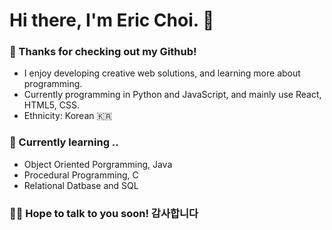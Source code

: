 # Hi there, I'm Eric Choi. 👋
### :sloth: Thanks for checking out my Github!
- I enjoy developing creative web solutions, and learning more about programming.
- Currently programming in Python and JavaScript, and mainly use React, HTML5, CSS.
- Ethnicity: Korean :kr:	

### :book: Currently learning .. 
- Object Oriented Porgramming, Java
- Procedural Programming, C
- Relational Datbase and SQL

### :bowing_man: Hope to talk to you soon! 감사합니다


<!--
**pidgeonforlife/pidgeonforlife** is a ✨ _special_ ✨ repository because its `README.md` (this file) appears on your GitHub profile.

Here are some ideas to get you started:

- 🔭 I’m currently working on ...
- 🌱 I’m currently learning ...
- 👯 I’m looking to collaborate on ...
- 🤔 I’m looking for help with ...
- 💬 Ask me about ...
- 📫 How to reach me: ...
- 😄 Pronouns: ...
- ⚡ Fun fact: ...
-->
